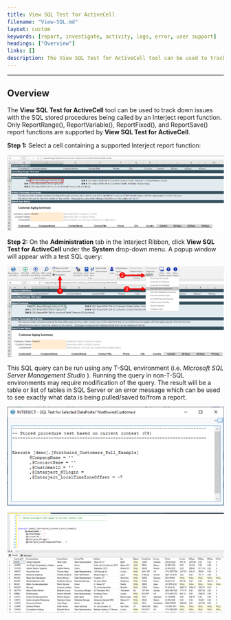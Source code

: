 ```yaml
---
title: View SQL Test for ActiveCell
filename: "View-SQL.md"
layout: custom
keywords: [report, investigate, activity, logs, error, user support]
headings: ["Overview"]
links: []
description: The View SQL Test for ActiveCell tool can be used to track down issues with the SQL stored procedures being called by an Interject report function.
---
```

* * *

## Overview

The **View SQL Test for ActiveCell** tool can be used to track down issues with the SQL stored procedures being called by an Interject report function. Only ReportRange(), ReportVariable(), ReportFixed(), and ReportSave() report functions are supported by **View SQL Test for ActiveCell**.

**Step 1:** Select a cell containing a supported Interject report function:

![](/images/error-reports/29.jpg)
<br>

**Step 2:** On the **Administration** tab in the Interject Ribbon, click **View SQL Test for ActiveCell** under the **System** drop-down menu. A popup window will appear with a test SQL query:

![](/images/error-reports/30.jpg)
<br>

This SQL query can be run using any T-SQL environment (i.e. _Microsoft SQL Server Management Studio_ ). Running the query in non-T-SQL environments may require modification of the query. The result will be a table or list of tables in SQL Server or an error message which can be used to see exactly what data is being pulled/saved to/from a report.

![](/images/error-reports/SQLQuery.png)
<br>

![](/images/error-reports/SQLQueryTest.png)
<br>
